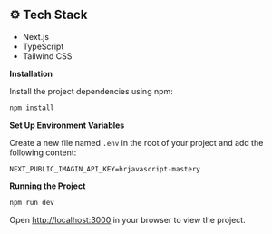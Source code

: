 
## ⚙️ Tech Stack</a>

- Next.js
- TypeScript
- Tailwind CSS


**Installation**

Install the project dependencies using npm:

```bash
npm install
```

**Set Up Environment Variables**

Create a new file named `.env` in the root of your project and add the following content:

```env
NEXT_PUBLIC_IMAGIN_API_KEY=hrjavascript-mastery
```


**Running the Project**

```bash
npm run dev
```

Open [http://localhost:3000](http://localhost:3000) in your browser to view the project.

